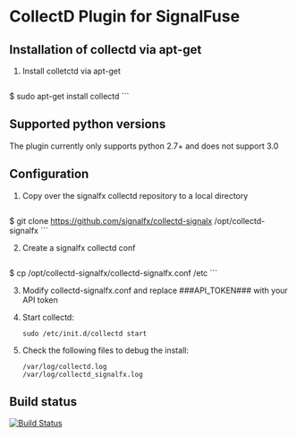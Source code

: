 CollectD Plugin for SignalFuse
==============================

Installation of collectd via apt-get
------------------------

1. Install colletctd via apt-get

    ```
$ sudo apt-get install collectd
    ```

Supported python versions
-------------------------

The plugin currently only supports python 2.7+ and does
not support 3.0

Configuration
-------------

1. Copy over the signalfx collectd repository to a local directory
    ```
$ git clone https://github.com/signalfx/collectd-signalx /opt/collectd-signalfx
    ```

2. Create a signalfx collectd conf 
    ```
$ cp /opt/collectd-signalfx/collectd-signalfx.conf /etc
    ```

3. Modify collectd-signalfx.conf and replace ###API_TOKEN### with your API token

4. Start collectd:
    ```
    sudo /etc/init.d/collectd start
    ```

5. Check the following files to debug the install:
   ```
   /var/log/collectd.log
   /var/log/collectd_signalfx.log
   ```

Build status
------------
[![Build Status](https://travis-ci.org/signalfx/collectd-signalfx.svg?branch=master)](https://travis-ci.org/signalfx/collectd-signalfx)
